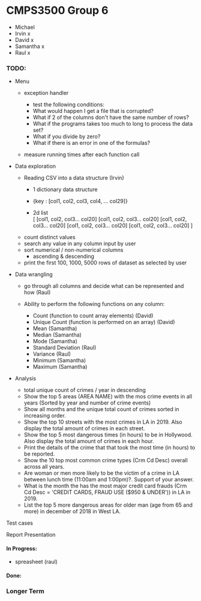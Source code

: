 
# CMPS3500 Group 6
- Michael
- Irvin x
- David x 
- Samantha x
- Raul x

### TODO:
- Menu
    - exception handler
        - test the following conditions:
        - What would happen I get a file that is corrupted?
        - What if 2 of the columns don't have the same number of rows?
        - What if the programs takes too much to long to process the data set?
        - What if you divide by zero?
        - What if there is an error in one of the formulas?

    - measure running times after each function call

- Data exploration
    - Reading CSV into a data structure (Irvin)
        - 1 dictionary data structure

        - {key : [col1, col2, col3, col4, ... col29]}

        - 2d list  
        [
            [col1, col2, col3... col20]
            [col1, col2, col3... col20] 
            [col1, col2, col3... col20]
            [col1, col2, col3... col20]
            [col1, col2, col3... col20]
        ]
    - count distinct values
    - search any value in any column input by user
    - sort numerical / non-numerical columns
        - ascending & descending
    - print the first 100, 1000, 5000 rows of dataset as selected by user

- Data wrangling
    
    - go through all columns and decide what can be represented and how (Raul)

    - Ability to perform the following functions on any column:

        - Count (function to count array elements) (David)
        - Unique Count (function is performed on an array) (David)
        - Mean (Samantha)
        - Median (Samantha)
        - Mode (Samantha)
        - Standard Deviation (Raul)
        - Variance (Raul)
        - Minimum (Samantha)
        - Maximum (Samantha)

- Analysis
    - total unique count of crimes / year in descending
    - Show the top 5 areas (AREA NAME) with the mos crime events in all years (Sorted by year and number of crime events)
    - Show all months and the unique total count of crimes sorted in increasing order.
    - Show the top 10 streets with the most crimes in LA in 2019. Also display the total amount of crimes in each street.
    - Show the top 5 most dangerous times (in hours) to be in Hollywood. Also display the total amount of crimes in each hour.
    - Print the details of the crime that that took the most time (in hours) to be reported.
    - Show the 10 top most common crime types (Crm Cd Desc) overall across all years.
    - Are woman or men more likely to be the victim of a crime in LA between lunch time (11:00am and 1:00pm)?. Support of your answer.
    - What is the month the has the most major credit card frauds (Crm Cd Desc = 'CREDIT CARDS, FRAUD USE ($950 & UNDER')) in LA in 2019.
    - List the top 5 more dangerous areas for older man (age from 65 and more) in december of 2018 in West LA.

Test cases

Report
Presentation



#### In Progress:
- spreasheet (raul)


#### Done:


### Longer Term


[//]: # "https://www.markdownguide.org/cheat-sheet/"
[//]: # "The above link goes to a markdown cheat-sheet for readme"


